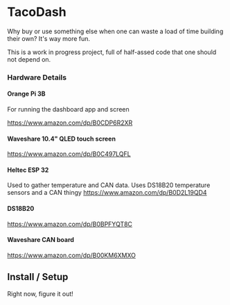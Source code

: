 # TacoDash 

Why buy or use something else when one can waste a load of time building their own? It's way more fun. 

This is a work in progress project, full of half-assed code that one should not depend on. 

### Hardware Details

#### Orange Pi 3B 
For running the dashboard app and screen 

https://www.amazon.com/dp/B0CDP6R2XR

#### Waveshare 10.4" QLED touch screen 
https://www.amazon.com/dp/B0C497LQFL

#### Heltec ESP 32
Used to gather temperature and CAN data. Uses DS18B20 temperature sensors and a CAN thingy 
https://www.amazon.com/dp/B0D2L19QD4

#### DS18B20 
https://www.amazon.com/dp/B0BPFYQT8C


#### Waveshare CAN board 
https://www.amazon.com/dp/B00KM6XMXO


## Install / Setup 

Right now, figure it out! 

